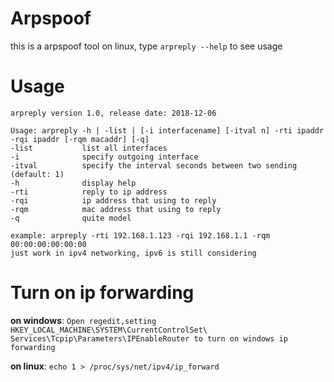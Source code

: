# Arpspoof
this is a arpspoof tool on linux, type `arpreply --help` to see usage

# Usage
```
arpreply version 1.0, release date: 2018-12-06

Usage: arpreply -h | -list | [-i interfacename] [-itval n] -rti ipaddr -rqi ipaddr [-rqm macaddr] [-q]
-list           list all interfaces
-i              specify outgoing interface
-itval          specify the interval seconds between two sending (default: 1)
-h              display help
-rti            reply to ip address
-rqi            ip address that using to reply
-rqm            mac address that using to reply
-q              quite model

example: arpreply -rti 192.168.1.123 -rqi 192.168.1.1 -rqm 00:00:00:00:00:00
just work in ipv4 networking, ipv6 is still considering
```

# Turn on ip forwarding
**on windows**: `Open regedit,setting HKEY_LOCAL_MACHINE\SYSTEM\CurrentControlSet\ Services\Tcpip\Parameters\IPEnableRouter to turn on windows ip forwarding`

**on linux**: `echo 1 > /proc/sys/net/ipv4/ip_forward`
